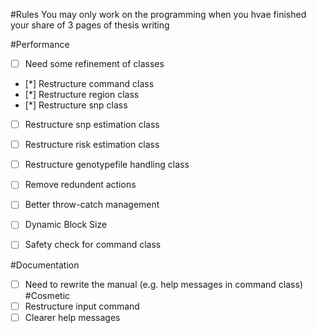#Rules
You may only work on the programming when you hvae finished your share of 3 pages of thesis writing

#Performance
- [ ] Need some refinement of classes
- [*] Restructure command class
- [*] Restructure region class
- [*] Restructure snp class
- [ ] Restructure snp estimation class
- [ ] Restructure risk estimation class
- [ ] Restructure genotypefile handling class

- [ ] Remove redundent actions
- [ ] Better throw-catch management
- [ ] Dynamic Block Size
- [ ] Safety check for command class

#Documentation
- [ ] Need to rewrite the manual (e.g. help messages in command class)
#Cosmetic
- [ ] Restructure input command
- [ ] Clearer help messages
